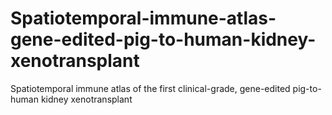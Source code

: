# Spatiotemporal-immune-atlas-gene-edited-pig-to-human-kidney-xenotransplant
Spatiotemporal immune atlas of the first clinical-grade, gene-edited pig-to-human kidney xenotransplant
